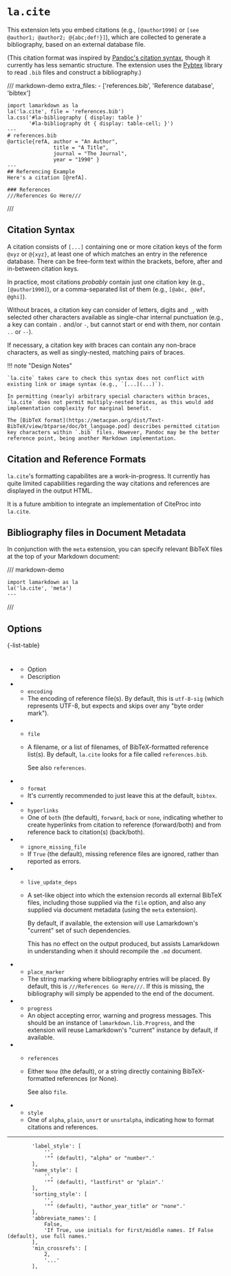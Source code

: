 # `la.cite`

This extension lets you embed citations (e.g., `[@author1990]` or `[see @author1; @author2; @{abc;def!}]`), which
are collected to generate a bibliography, based on an external database file.

(This citation format was inspired by [Pandoc's citation syntax](https://pandoc.org/MANUAL.html#citation-syntax), though it currently has less semantic structure. The extension uses the [Pybtex](https://pybtex.org/) library to read `.bib` files and construct a bibliography.)


/// markdown-demo
    extra_files:
        - ['references.bib', 'Reference database', 'bibtex']

    import lamarkdown as la
    la('la.cite', file = 'references.bib')
    la.css('#la-bibliography { display: table }'
           '#la-bibliography dt { display: table-cell; }')
    ---
    # references.bib
    @article{refA, author = "An Author",
                   title = "A Title",
                   journal = "The Journal",
                   year = "1990" }
    ---
    ## Referencing Example
    Here's a citation [@refA].

    ### References
    ///References Go Here///
///


## Citation Syntax

A citation consists of `[...]` containing one or more citation keys of the form `@xyz` or `@{xyz}`, at least one of which matches an entry in the reference database. There can be free-form text within the brackets, before, after and in-between citation keys.

In practice, most citations _probably_ contain just one citation key (e.g., `[@author1990]`), or a comma-separated list of them (e.g., `[@abc, @def, @ghi]`).

Without braces, a citation key can consider of letters, digits and `_`, with selected other characters available as single-char internal punctuation (e.g., a key can contain `.` and/or `-`, but cannot start or end with them, nor contain `..` or `--`).

If necessary, a citation key _with_ braces can contain any non-brace characters, as well as singly-nested, matching pairs of braces.


!!! note "Design Notes"

    `la.cite` takes care to check this syntax does not conflict with existing link or image syntax (e.g., `[...](...)`).

    In permitting (nearly) arbitrary special characters within braces, `la.cite` does not permit multiply-nested braces, as this would add implementation complexity for marginal benefit.

    The [BibTeX format](https://metacpan.org/dist/Text-BibTeX/view/btparse/doc/bt_language.pod) describes permitted citation key characters within `.bib` files. However, Pandoc may be the better reference point, being another Markdown implementation.


## Citation and Reference Formats

`la.cite`'s formatting capabilites are a work-in-progress. It currently has quite limited capabilities regarding the way citations and references are displayed in the output HTML.

It is a future ambition to integrate an implementation of CiteProc into `la.cite`.


## Bibliography files in Document Metadata

<!--

In conjunction with the `meta` extension...

-->

In conjunction with the `meta` extension, you can specify relevant BibTeX files at the top of your Markdown document:

/// markdown-demo

    import lamarkdown as la
    la('la.cite', 'meta')
    ---
///


## Options

{-list-table}
* #
    - Option
    - Description

*   - `encoding`
    - The encoding of reference file(s). By default, this is `utf-8-sig` (which represents UTF-8, but expects and skips over any "byte order mark").

*   - `file`
    - A filename, or a list of filenames, of BibTeX-formatted reference list(s). By default, `la.cite` looks for a file called `references.bib`.

        See also `references`.

*   - `format`
    - It's currently recommended to just leave this at the default, `bibtex`.

*   - `hyperlinks`
    - One of `both` (the default), `forward`, `back` or `none`, indicating whether to create hyperlinks from citation to reference (forward/both) and from reference back to citation(s) (back/both).

*   - `ignore_missing_file`
    - If `True` (the default), missing reference files are ignored, rather than reported as errors.

*   - `live_update_deps`
    - A set-like object into which the extension records all external BibTeX files, including those supplied via the `file` option, and also any supplied via document metadata (using the `meta` extension).

        By default, if available, the extension will use Lamarkdown's "current" set of such dependencies.

        This has no effect on the output produced, but assists Lamarkdown in understanding when it should recompile the `.md` document.

*   - `place_marker`
    - The string marking where bibliography entries will be placed. By default, this is `///References Go Here///`. If this is missing, the bibliography will simply be appended to the end of the document.

*   - `progress`
    - An object accepting error, warning and progress messages. This should be an instance of `lamarkdown.lib.Progress`, and the extension will reuse Lamarkdown's "current" instance by default, if available.

*   - `references`
    - Either `None` (the default), or a string directly containing BibTeX-formatted references (or None).

        See also `file`.

*   - `style`
    - One of `alpha`, `plain`, `unsrt` or `unsrtalpha`, indicating how to format citations and references.


---

            'label_style': [
                '',
                '"" (default), "alpha" or "number".'
            ],
            'name_style': [
                '',
                '"" (default), "lastfirst" or "plain".'
            ],
            'sorting_style': [
                '',
                '"" (default), "author_year_title" or "none".'
            ],
            'abbreviate_names': [
                False,
                'If True, use initials for first/middle names. If False (default), use full names.'
            ],
            'min_crossrefs': [
                2,
                '...'
            ],

